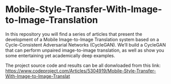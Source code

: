 # Mobile-Style-Transfer-With-Image-to-Image-Translation
In this repository you will find a series of articles that present the development of a Mobile Image-to-Image Translation system based on a Cycle-Consistent Adversarial Networks (CycleGAN). We’ll build a CycleGAN that can perform unpaired image-to-image translation, as well as show you some entertaining yet academically deep examples.

The project source code and results can be all donwloaded from this link: 
https://www.codeproject.com/Articles/5304919/Mobile-Style-Transfer-With-Image-to-Image-Translat
